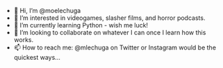 - 👋 Hi, I’m @moelechuga
- 👀 I’m interested in videogames, slasher films, and horror podcasts.
- 🌱 I’m currently learning Python - wish me luck!
- 💞️ I’m looking to collaborate on whatever I can once I learn how this works.
- 📫 How to reach me: @mlechuga on Twitter or Instagram would be the quickest ways...

<!---
moelechuga/moelechuga is a ✨ special ✨ repository because its `README.md` (this file) appears on your GitHub profile.
You can click the Preview link to take a look at your changes.
--->
